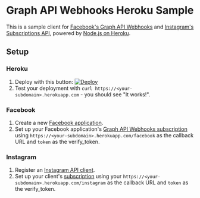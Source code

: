 # Graph API Webhooks Heroku Sample

This is a sample client for [Facebook's Graph API Webhooks](https://developers.facebook.com/docs/graph-api/webhooks/) and [Instagram's Subscriptions API](https://www.instagram.com/developer/subscriptions/), powered by [Node.js on Heroku](https://devcenter.heroku.com/articles/getting-started-with-nodejs).

## Setup

### Heroku
1. Deploy with this button: [![Deploy](https://www.herokucdn.com/deploy/button.svg)](https://heroku.com/deploy?template=https://github.com/fbsamples/graph-api-webhooks-samples)
1. Test your deployment with `curl https://<your-subdomain>.herokuapp.com` - you should see "It works!".


### Facebook
1. Create a new [Facebook application](https://developers.facebook.com/apps).
1. Set up your Facebook application's [Graph API Webhooks subscription](https://developers.facebook.com/docs/graph-api/webhooks/#setup) using `https://<your-subdomain>.herokuapp.com/facebook` as the callback URL and `token` as the verify_token.

### Instagram
1. Register an [Instagram API client](https://instagram.com/developer/clients/manage/).
1. Set up your client's [subscription](https://www.instagram.com/developer/subscriptions/) using your `https://<your-subdomain>.herokuapp.com/instagram` as the callback URL and `token` as the verify_token.
